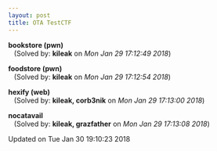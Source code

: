 ```yaml
---
layout: post
title: OTA TestCTF
---
```


<!--break-->

**bookstore (pwn)**  
&nbsp;&nbsp;&nbsp;(Solved by: **kileak** on _Mon Jan 29 17:12:49 2018_)  
  
**foodstore (pwn)**  
&nbsp;&nbsp;&nbsp;(Solved by: **kileak** on _Mon Jan 29 17:12:54 2018_)  
  
**hexify (web)**  
&nbsp;&nbsp;&nbsp;(Solved by: **kileak, corb3nik** on _Mon Jan 29 17:13:00 2018_)  
  
**nocatavail**  
&nbsp;&nbsp;&nbsp;(Solved by: **kileak, grazfather** on _Mon Jan 29 17:13:08 2018_)  
  


Updated on Tue Jan 30 19:10:23 2018
